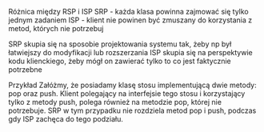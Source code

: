 Różnica między RSP i ISP
SRP - każda klasa powinna zajmować się tylko jednym zadaniem
ISP - klient nie powinen być zmuszany do korzystania z metod, których nie potrzebuj

SRP skupia się na sposobie projektowania systemu tak, żeby np był łatwiejszy do modyfikacji lub rozszerzania
ISP skupia się na perspektywie kodu klienckiego, żeby mógł on zawierać tylko to co jest faktycznie potrzebne

Przykład
Załóżmy, że posiadamy klasę stosu implementującą dwie metody: pop oraz push. Klient polegający na interfejsie tego stosu i korzystający tylko z metody push, polega również na metodzie pop, której nie potrzebuje. SRP w tym przypadku nie rozdziela metod pop i push, podczas gdy ISP zachęca do tego podziału.